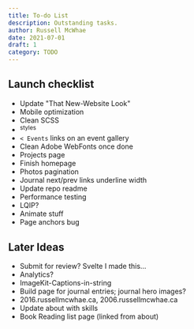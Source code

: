 ```yaml
---
title: To-do List
description: Outstanding tasks.
author: Russell McWhae
date: 2021-07-01
draft: 1
category: TODO
---
```


## Launch checklist

-   Update "That New-Website Look"
-   Mobile optimization
-   Clean SCSS
-   <sup> styles
-   `< Events` links on an event gallery
-   Clean Adobe WebFonts once done
-   Projects page
-   Finish homepage
-   Photos pagination
-   Journal next/prev links underline width
-   Update repo readme
-   Performance testing
-   LQIP?
-   Animate stuff
-   Page anchors bug

## Later Ideas

-   Submit for review? Svelte I made this…
-   Analytics?
-   ImageKit-Captions-in-string
-   Build <category> page for journal entries; journal hero images?
-   2016.russellmcwhae.ca, 2006.russellmcwhae.ca
-   Update about with skills
-   Book Reading list page (linked from about)
